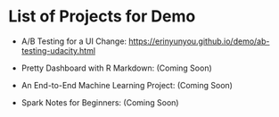 # List of Projects for Demo

* A/B Testing for a UI Change: 
  https://erinyunyou.github.io/demo/ab-testing-udacity.html

* Pretty Dashboard with R Markdown: (Coming Soon)

* An End-to-End Machine Learning Project: (Coming Soon)

* Spark Notes for Beginners: (Coming Soon) 
